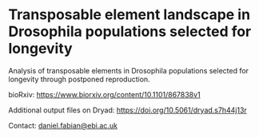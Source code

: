 # Transposable element landscape in Drosophila populations selected for longevity
Analysis of transposable elements in Drosophila populations selected for longevity through postponed reproduction.

bioRxiv:
https://www.biorxiv.org/content/10.1101/867838v1

Additional output files on Dryad: https://doi.org/10.5061/dryad.s7h44j13r

Contact: daniel.fabian@ebi.ac.uk

